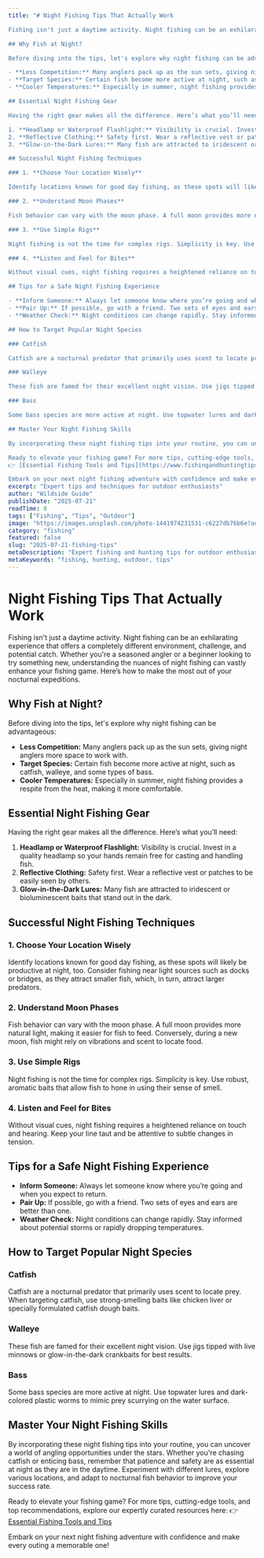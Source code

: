 ```yaml
---
title: "# Night Fishing Tips That Actually Work

Fishing isn't just a daytime activity. Night fishing can be an exhilarating experience that offers a completely different environment, challenge, and potential catch. Whether you're a seasoned angler or a beginner looking to try something new, understanding the nuances of night fishing can vastly enhance your fishing game. Here’s how to make the most out of your nocturnal expeditions.

## Why Fish at Night?

Before diving into the tips, let's explore why night fishing can be advantageous:

- **Less Competition:** Many anglers pack up as the sun sets, giving night anglers more space to work with.
- **Target Species:** Certain fish become more active at night, such as catfish, walleye, and some types of bass.
- **Cooler Temperatures:** Especially in summer, night fishing provides a respite from the heat, making it more comfortable.

## Essential Night Fishing Gear

Having the right gear makes all the difference. Here’s what you’ll need:

1. **Headlamp or Waterproof Flashlight:** Visibility is crucial. Invest in a quality headlamp so your hands remain free for casting and handling fish.
2. **Reflective Clothing:** Safety first. Wear a reflective vest or patches to be easily seen by others.
3. **Glow-in-the-Dark Lures:** Many fish are attracted to iridescent or bioluminescent baits that stand out in the dark.

## Successful Night Fishing Techniques

### 1. **Choose Your Location Wisely**

Identify locations known for good day fishing, as these spots will likely be productive at night, too. Consider fishing near light sources such as docks or bridges, as they attract smaller fish, which, in turn, attract larger predators.

### 2. **Understand Moon Phases**

Fish behavior can vary with the moon phase. A full moon provides more natural light, making it easier for fish to feed. Conversely, during a new moon, fish might rely on vibrations and scent to locate food.

### 3. **Use Simple Rigs**

Night fishing is not the time for complex rigs. Simplicity is key. Use robust, aromatic baits that allow fish to hone in using their sense of smell.

### 4. **Listen and Feel for Bites**

Without visual cues, night fishing requires a heightened reliance on touch and hearing. Keep your line taut and be attentive to subtle changes in tension.

## Tips for a Safe Night Fishing Experience

- **Inform Someone:** Always let someone know where you’re going and when you expect to return.
- **Pair Up:** If possible, go with a friend. Two sets of eyes and ears are better than one.
- **Weather Check:** Night conditions can change rapidly. Stay informed about potential storms or rapidly dropping temperatures.

## How to Target Popular Night Species

### Catfish

Catfish are a nocturnal predator that primarily uses scent to locate prey. When targeting catfish, use strong-smelling baits like chicken liver or specially formulated catfish dough baits.

### Walleye

These fish are famed for their excellent night vision. Use jigs tipped with live minnows or glow-in-the-dark crankbaits for best results.

### Bass

Some bass species are more active at night. Use topwater lures and dark-colored plastic worms to mimic prey scurrying on the water surface.

## Master Your Night Fishing Skills

By incorporating these night fishing tips into your routine, you can uncover a world of angling opportunities under the stars. Whether you're chasing catfish or enticing bass, remember that patience and safety are as essential at night as they are in the daytime. Experiment with different lures, explore various locations, and adapt to nocturnal fish behavior to improve your success rate.

Ready to elevate your fishing game? For more tips, cutting-edge tools, and top recommendations, explore our expertly curated resources here:
👉 [Essential Fishing Tools and Tips](https://www.fishingandhuntingtips.com/tools) 

Embark on your next night fishing adventure with confidence and make every outing a memorable one!"
excerpt: "Expert tips and techniques for outdoor enthusiasts"
author: "Wildside Guide"
publishDate: "2025-07-21"
readTime: 8
tags: ["Fishing", "Tips", "Outdoor"]
image: "https://images.unsplash.com/photo-1441974231531-c6227db76b6e?auto=format&fit=crop&w=800&q=80"
category: "fishing"
featured: false
slug: "2025-07-21-fishing-tips"
metaDescription: "Expert fishing and hunting tips for outdoor enthusiasts"
metaKeywords: "fishing, hunting, outdoor, tips"
---
```

# Night Fishing Tips That Actually Work

Fishing isn't just a daytime activity. Night fishing can be an exhilarating experience that offers a completely different environment, challenge, and potential catch. Whether you're a seasoned angler or a beginner looking to try something new, understanding the nuances of night fishing can vastly enhance your fishing game. Here’s how to make the most out of your nocturnal expeditions.

## Why Fish at Night?

Before diving into the tips, let's explore why night fishing can be advantageous:

- **Less Competition:** Many anglers pack up as the sun sets, giving night anglers more space to work with.
- **Target Species:** Certain fish become more active at night, such as catfish, walleye, and some types of bass.
- **Cooler Temperatures:** Especially in summer, night fishing provides a respite from the heat, making it more comfortable.

## Essential Night Fishing Gear

Having the right gear makes all the difference. Here’s what you’ll need:

1. **Headlamp or Waterproof Flashlight:** Visibility is crucial. Invest in a quality headlamp so your hands remain free for casting and handling fish.
2. **Reflective Clothing:** Safety first. Wear a reflective vest or patches to be easily seen by others.
3. **Glow-in-the-Dark Lures:** Many fish are attracted to iridescent or bioluminescent baits that stand out in the dark.

## Successful Night Fishing Techniques

### 1. **Choose Your Location Wisely**

Identify locations known for good day fishing, as these spots will likely be productive at night, too. Consider fishing near light sources such as docks or bridges, as they attract smaller fish, which, in turn, attract larger predators.

### 2. **Understand Moon Phases**

Fish behavior can vary with the moon phase. A full moon provides more natural light, making it easier for fish to feed. Conversely, during a new moon, fish might rely on vibrations and scent to locate food.

### 3. **Use Simple Rigs**

Night fishing is not the time for complex rigs. Simplicity is key. Use robust, aromatic baits that allow fish to hone in using their sense of smell.

### 4. **Listen and Feel for Bites**

Without visual cues, night fishing requires a heightened reliance on touch and hearing. Keep your line taut and be attentive to subtle changes in tension.

## Tips for a Safe Night Fishing Experience

- **Inform Someone:** Always let someone know where you’re going and when you expect to return.
- **Pair Up:** If possible, go with a friend. Two sets of eyes and ears are better than one.
- **Weather Check:** Night conditions can change rapidly. Stay informed about potential storms or rapidly dropping temperatures.

## How to Target Popular Night Species

### Catfish

Catfish are a nocturnal predator that primarily uses scent to locate prey. When targeting catfish, use strong-smelling baits like chicken liver or specially formulated catfish dough baits.

### Walleye

These fish are famed for their excellent night vision. Use jigs tipped with live minnows or glow-in-the-dark crankbaits for best results.

### Bass

Some bass species are more active at night. Use topwater lures and dark-colored plastic worms to mimic prey scurrying on the water surface.

## Master Your Night Fishing Skills

By incorporating these night fishing tips into your routine, you can uncover a world of angling opportunities under the stars. Whether you're chasing catfish or enticing bass, remember that patience and safety are as essential at night as they are in the daytime. Experiment with different lures, explore various locations, and adapt to nocturnal fish behavior to improve your success rate.

Ready to elevate your fishing game? For more tips, cutting-edge tools, and top recommendations, explore our expertly curated resources here:
👉 [Essential Fishing Tools and Tips](https://www.fishingandhuntingtips.com/tools) 

Embark on your next night fishing adventure with confidence and make every outing a memorable one!